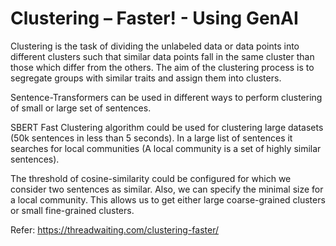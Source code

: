 # Clustering – Faster! - Using GenAI
Clustering is the task of dividing the unlabeled data or data points into different clusters such that similar data points fall in the same cluster than those which differ from the others. The aim of the clustering process is to segregate groups with similar traits and assign them into clusters.

Sentence-Transformers can be used in different ways to perform clustering of small or large set of sentences.

SBERT Fast Clustering algorithm could be used for clustering large datasets (50k sentences in less than 5 seconds). In a large list of sentences it searches for local communities (A local community is a set of highly similar sentences).

The threshold of cosine-similarity could be configured for which we consider two sentences as similar. Also, we can specify the minimal size for a local community. This allows us to get either large coarse-grained clusters or small fine-grained clusters.

Refer: https://threadwaiting.com/clustering-faster/
